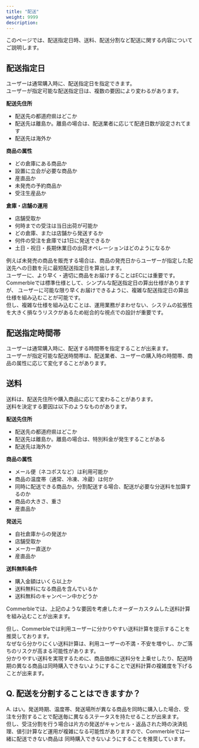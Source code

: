 ```yaml
---
title: "配送"
weight: 9999
description: 
---
```


このページでは、配送指定日時、送料、配送分割など配送に関する内容についてご説明します。

## 配送指定日
ユーザーは通常購入時に、配送指定日を指定できます。  
ユーザーが指定可能な配送指定日は、複数の要因により変わるがあります。

**配送先住所**
- 配送先の都道府県はどこか
- 配送先は離島か。離島の場合は、配送業者に応じて配達日数が設定されてます
- 配送先は海外か

**商品の属性**
- どの倉庫にある商品か
- 設置に立会が必要な商品か
- 産直品か
- 未発売の予約商品か
- 受注生産品か

**倉庫・店舗の運用**
- 店舗受取か
- 何時までの受注は当日出荷が可能か
- どの倉庫、または店舗から発送するか
- 何件の受注を倉庫では1日に発送できるか
- 土日・祝日・長期休業日の出荷オペレーションはどのようになるか

例えば未発売の商品を販売する場合は、商品の発売日からユーザーが指定した配送先への日数を元に最短配送指定日を算出します。  
ユーザーに、より早く・適切に商品をお届けすることはECには重要です。Commerbleでは標準仕様として、シンプルな配送指定日の算出仕様がありますが、
ユーザーに可能な限り早くお届けできるように、複雑な配送指定日の算出仕様を組み込むことが可能です。  
但し、複雑な仕様を組み込むことは、運用業務がまわせない、システムの拡張性を大きく損なうリスクがあるため総合的な視点での設計が重要です。

## 配送指定時間帯
ユーザーは通常購入時に、配送する時間帯を指定することが出来ます。  
ユーザーが指定可能な配送時間帯は、配送業者、ユーザーの購入時の時間帯、商品の属性に応じて変化することがあります。

## 送料
送料は、配送先住所や購入商品に応じて変わることがあります。  
送料を決定する要因は以下のようなものがあります。

**配送先住所**
- 配送先の都道府県はどこか
- 配送先は離島か。離島の場合は、特別料金が発生することがある
- 配送先は海外か

**商品の属性**
- メール便（ネコポスなど）は利用可能か
- 商品の温度帯（通常、冷凍、冷蔵）は何か
- 同時に配送できる商品か。分割配送する場合、配送が必要な分送料を加算するのか
- 商品の大きさ、重さ
- 産直品か

**発送元**
- 自社倉庫からの発送か
- 店舗受取か
- メーカー直送か
- 産直品か

**送料無料条件**
- 購入金額はいくら以上か
- 送料無料になる商品を含んでいるか
- 送料無料のキャンペーン中かどうか

Commerbleでは、上記のような要因を考慮したオーダーカスタムした送料計算を組み込むことが出来ます。

但し、Commerbleでは利用ユーザーに分かりやすい送料計算を提示することを推奨しております。  
なぜなら分かりにくい送料計算は、利用ユーザーの不満・不安を増やし、かご落ちのリスクが高まる可能性があります。  
分かりやすい送料を実現するために、商品価格に送料分を上乗せしたり、配送時期の異なる商品は同時購入できないようにすることで送料計算の複雑度を下げることが出来ます。

## Q. 配送を分割することはできますか？
A. はい。発送時期、温度帯、発送場所が異なる商品を同時に購入した場合、受注を分割することで配送毎に異なるステータスを持たせることが出来ます。  
但し、受注分割を行う場合は片方の発送がキャンセル・返品された時の決済処理、値引計算など運用が複雑になる可能性がありますので、Commerbleでは一緒に配送できない商品は
同時購入できないようにすることを推奨しています。
